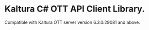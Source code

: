 # Kaltura C# OTT API Client Library.
Compatible with Kaltura OTT server version 6.3.0.29081 and above.
